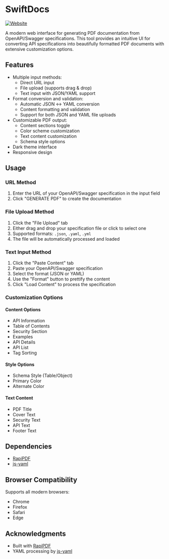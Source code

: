 # SwiftDocs

[![Website](https://img.shields.io/badge/Open-Website-blue?style=for-the-badge)](https://jyotiraditya.dev/swiftdocs/)

A modern web interface for generating PDF documentation from OpenAPI/Swagger specifications. This tool provides an intuitive UI for converting API specifications into beautifully formatted PDF documents with extensive customization options.

## Features

- Multiple input methods:
  - Direct URL input
  - File upload (supports drag & drop)
  - Text input with JSON/YAML support
- Format conversion and validation:
  - Automatic JSON ↔ YAML conversion
  - Content formatting and validation
  - Support for both JSON and YAML file uploads
- Customizable PDF output:
  - Content sections toggle
  - Color scheme customization
  - Text content customization
  - Schema style options
- Dark theme interface
- Responsive design

## Usage

### URL Method
1. Enter the URL of your OpenAPI/Swagger specification in the input field
2. Click "GENERATE PDF" to create the documentation

### File Upload Method
1. Click the "File Upload" tab
2. Either drag and drop your specification file or click to select one
3. Supported formats: `.json`, `.yaml`, `.yml`
4. The file will be automatically processed and loaded

### Text Input Method
1. Click the "Paste Content" tab
2. Paste your OpenAPI/Swagger specification
3. Select the format (JSON or YAML)
4. Use the "Format" button to prettify the content
5. Click "Load Content" to process the specification

### Customization Options

#### Content Options
- API Information
- Table of Contents
- Security Section
- Examples
- API Details
- API List
- Tag Sorting

#### Style Options
- Schema Style (Table/Object)
- Primary Color
- Alternate Color

#### Text Content
- PDF Title
- Cover Text
- Security Text
- API Text
- Footer Text

## Dependencies

- [RapiPDF](https://github.com/mrin9/RapiPdf)
- [js-yaml](https://github.com/nodeca/js-yaml)

## Browser Compatibility

Supports all modern browsers:
- Chrome
- Firefox
- Safari
- Edge

## Acknowledgments

- Built with [RapiPDF](https://github.com/mrin9/RapiPdf)
- YAML processing by [js-yaml](https://github.com/nodeca/js-yaml)
